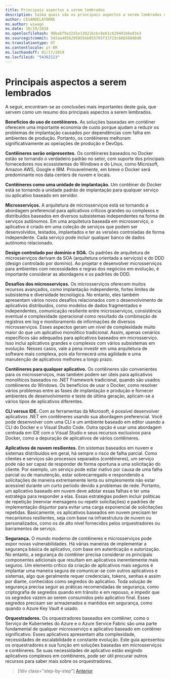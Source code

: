 ```yaml
---
title: Principais aspectos a serem lembrados
description: Saiba quais são os principais aspectos a serem lembrados do guia/livro eletrônico “Arquitetura de microsserviços do .NET para aplicativos .NET em contêineres” para ter uma visão geral de alto nível dos problemas envolvidos ao usar uma arquitetura de microsserviços, como as vantagens e desvantagens, os padrões de DDD para design e desenvolvimento, bem como a resiliência, a segurança e o uso de orquestradores.
author: CESARDELATORRE
ms.author: wiwagn
ms.date: 10/19/2018
ms.openlocfilehash: 90babf9a32d1e139216cbc8eb1c629401b8e83e3
ms.sourcegitcommit: 542aa405b295955eb055765f33723cb8b588d0d0
ms.translationtype: HT
ms.contentlocale: pt-BR
ms.lasthandoff: 01/17/2019
ms.locfileid: "54362113"
---
```

# <a name="key-takeaways"></a>Principais aspectos a serem lembrados

A seguir, encontram-se as conclusões mais importantes deste guia, que servem como um resumo dos principais aspectos a serem lembrados.

**Benefícios do uso de contêineres.** As soluções baseadas em contêiner oferecem uma importante economia de custo porque ajudam a reduzir os problemas de implantação causados por dependências com falha em ambientes de produção. Portanto, os contêineres melhoram significativamente as operações de produção e DevOps.

**Contêineres serão onipresentes.** Os contêineres baseados no Docker estão se tornando o verdadeiro padrão no setor, com suporte dos principais fornecedores nos ecossistemas do Windows e do Linux, como Microsoft, Amazon AWS, Google e IBM. Provavelmente, em breve o Docker será predominante nos data centers de nuvem e locais.

**Contêineres como uma unidade de implantação.** Um contêiner do Docker está se tornando a unidade padrão de implantação para qualquer serviço ou aplicativo baseado em servidor.

**Microsserviços.** A arquitetura de microsserviços está se tornando a abordagem preferencial para aplicativos críticos grandes ou complexos e distribuídos baseados em diversos subsistemas independentes na forma de serviços autônomos. Em uma arquitetura baseada em microsserviço, o aplicativo é criado em uma coleção de serviços que podem ser desenvolvidos, testados, implantados e ter as versões controladas de forma independente. Cada serviço pode incluir qualquer banco de dados autônomo relacionado.

**Design controlado por domínio e SOA.** Os padrões de arquitetura de microsserviços derivam da SOA (arquitetura orientada a serviços) e do DDD (design controlado por domínio). Ao projetar e desenvolver microsserviços para ambientes com necessidades e regras dos negócios em evolução, é importante considerar as abordagens e os padrões de DDD.

**Desafios dos microsserviços.** Os microsserviços oferecem muitos recursos avançados, como implantação independente, fortes limites de subsistema e diversidade tecnológica. No entanto, eles também apresentam vários novos desafios relacionados com o desenvolvimento de aplicativos distribuídos, como modelos de dados fragmentados e independentes, comunicação resiliente entre microsserviços, consistência eventual e complexidade operacional como resultado da combinação de registros em log e monitoramento de informações de diversos microsserviços. Esses aspectos geram um nível de complexidade muito maior do que um aplicativo monolítico tradicional. Assim, apenas cenários específicos são adequados para aplicativos baseados em microsserviço. Isso inclui aplicativos grandes e complexos com vários subsistemas em evolução. Nesses casos, vale a pena investir em uma arquitetura de software mais complexa, pois ela fornecerá uma agilidade e uma manutenção de aplicativos melhores a longo prazo.

**Contêineres para qualquer aplicativo.** Os contêineres são convenientes para os microsserviços, mas também podem ser úteis para aplicativos monolíticos baseados no .NET Framework tradicional, quando são usados contêineres do Windows. Os benefícios de usar o Docker, como resolver vários problemas entre as fases de implantação e produção e fornecer ambientes de desenvolvimento e teste de última geração, aplicam-se a vários tipos de aplicativos diferentes.

**CLI versus IDE.** Com as ferramentas da Microsoft, é possível desenvolver aplicativos .NET em contêineres usando sua abordagem preferencial. Você pode desenvolver com uma CLI e um ambiente baseado em editor usando a CLI do Docker e o Visual Studio Code. Outra opção é usar uma abordagem centrada em IDE com o Visual Studio e seus recursos exclusivos para Docker, como a depuração de aplicativos de vários contêineres.

**Aplicativos de nuvem resilientes.** Em sistemas baseados em nuvem e sistemas distribuídos em geral, há sempre o risco de falha parcial. Como clientes e serviços são processos separados (contêineres), um serviço pode não ser capaz de responder de forma oportuna a uma solicitação do cliente. Por exemplo, um serviço pode estar inativo por causa de uma falha parcial ou de manutenção, estar sobrecarregado e respondendo a solicitações de maneira extremamente lenta ou simplesmente não estar acessível durante um curto período devido a problemas de rede. Portanto, um aplicativo baseado em nuvem deve adotar essas falhas e ter uma estratégia para responder a elas. Essas estratégias podem incluir políticas de repetição (reenviar mensagens ou repetir solicitações) e padrões de implementação disjuntor para evitar uma carga exponencial de solicitações repetidas. Basicamente, os aplicativos baseados em nuvem precisam ter mecanismos resilientes, seja com base na infraestrutura de nuvem ou personalizados, como os de alto nível fornecidos pelos orquestradores ou barramentos de serviço.

**Segurança.** O mundo moderno de contêineres e microsserviços pode expor novas vulnerabilidades. Há várias maneiras de implementar a segurança básica de aplicativo, com base em autenticação e autorização. No entanto, a segurança do contêiner precisa considerar os principais componentes adicionais que resultam em aplicativos inerentemente mais seguros. Um elemento crítico da criação de aplicativos mais seguros é implantar uma maneira segura de comunicar-se com outros aplicativos e sistemas, algo que geralmente requer credenciais, tokens, senhas e assim por diante, conhecidos como segredos do aplicativo. Toda solução de segurança precisa seguir as práticas recomendadas de segurança, como criptografia de segredos quando em trânsito e em repouso, e impedir que os segredos vazem ao serem consumidos pelo aplicativo final. Esses segredos precisam ser armazenados e mantidos em segurança, como quando o Azure Key Vault é usado.

**Orquestradores.** Os orquestradores baseados em contêiner, como o Serviço de Kubernetes do Azure e o Azure Service Fabric são uma parte fundamental de qualquer microsserviço e aplicativo baseado em contêiner significativo. Esses aplicativos apresentam alta complexidade, necessidades de escalabilidade e constante evolução. Este guia apresentou os orquestradores e sua função em soluções baseadas em microsserviços e contêineres. Se suas necessidades de aplicativo estão exigindo aplicativos complexos em contêineres, pode ser útil procurar outros recursos para saber mais sobre os orquestradores.

>[!div class="step-by-step"]
>[Anterior](secure-net-microservices-web-applications/azure-key-vault-protects-secrets.md)